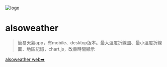 ![logo](https://upload.cc/i1/2022/01/22/nURhey.png ':size=160')

# alsoweather

> 簡易天氣app，有mobile、desktop版本。最大溫度折線圖、最小溫度折線圖、地區記憶，chart.js，改善時間顯示

<!-- [下載➡️](https://github.com/sk5s/alsoweather/releases) -->
[alsoweather web➡️](https://www.sk5s.cyou/alsoweather/)
